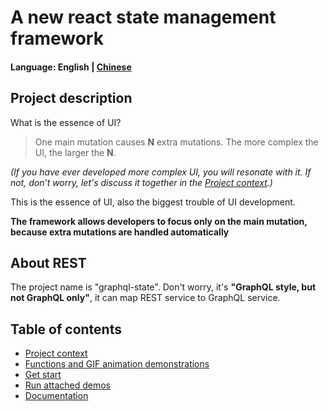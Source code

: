 # A new react state management framework

#### Language: English | [Chinese](./README_zh_CN.md)

## Project description

What is the essence of UI?
> One main mutation causes **N** extra mutations. The more complex the UI, the larger the **N**.

*(If you have ever developed more complex UI, you will resonate with it. If not, don’t worry, let's discuss it together in the [Project context](./site/background.md).)*

This is the essence of UI, also the biggest trouble of UI development.

**The framework allows developers to focus only on the main mutation, because extra mutations are handled automatically**

## About REST

The project name is "graphql-state". Don't worry, it's **"GraphQL style, but not GraphQL only"**, it can map REST service to GraphQL service.

## Table of contents
- [Project context](./site/background.md)
- [Functions and GIF animation demonstrations](./site/function-and-gif.md)
- [Get start](./site/get-start.md)
- [Run attached demos](./site/run-demo.md)
- [Documentation](./doc/README.md)
